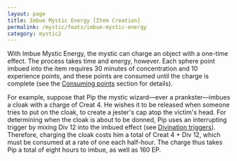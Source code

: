```yaml
---
layout: page
title: Imbue Mystic Energy [Item Creation]
permalink: /mystic/feats/imbue-mystic-energy
category: mystic2
---
```

With Imbue Mystic Energy, the mystic can charge an object with a
one-time effect. The process takes time and energy, however. Each sphere
point imbued into the item requires 30 minutes of concentration and 10
experience points, and these points are consumed until the charge is
complete (see the [Consuming points](/mystic/techniques/consuming)
section for details).

For example, suppose that Pip the mystic wizard—ever a prankster—imbues
a cloak with a charge of Creat 4. He wishes it to be released when
someone tries to put on the cloak, to create a jester's cap atop the
victim's head. For determining when the cloak is about to be donned, Pip
uses an interrupting trigger by mixing Div 12 into the imbued effect
(see [Divination triggers](/mystic/techniques/triggers)). Therefore,
charging the cloak costs him a total of Creat 4 + Div 12, which must be
consumed at a rate of one each half-hour. The charge thus takes Pip a
total of eight hours to imbue, as well as 160 EP.
